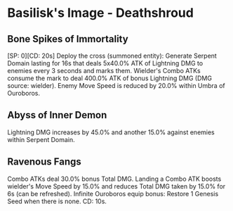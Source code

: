 # Basilisk's Image - Deathshroud

## Bone Spikes of Immortality

[SP: 0][CD: 20s] Deploy the cross (summoned entity): Generate Serpent Domain lasting for 16s that deals 5x40.0% ATK of Lightning DMG to enemies every 3 seconds and marks them. Wielder's Combo ATKs consume the mark to deal 400.0% ATK of bonus Lightning DMG (DMG source: wielder). Enemy Move Speed is reduced by 20.0% within Umbra of Ouroboros.

## Abyss of Inner Demon

Lightning DMG increases by 45.0% and another 15.0% against enemies within Serpent Domain.

## Ravenous Fangs

Combo ATKs deal 30.0% bonus Total DMG. Landing a Combo ATK boosts wielder's Move Speed by 15.0% and reduces Total DMG taken by 15.0% for 6s (can be refreshed). Infinite Ouroboros equip bonus: Restore 1 Genesis Seed when there is none. CD: 10s.